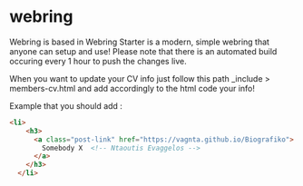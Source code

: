 # webring

Webring is based in Webring Starter is a modern, simple webring that anyone can setup and use!
Please note that there is an automated build occuring every 1 hour to push the changes live. 

When you want to update your CV info just follow this path _include > members-cv.html and add accordingly to the html code your info!


Example that you should add :

```html
<li>
    <h3>
      <a class="post-link" href="https://vagnta.github.io/Biografiko">
        Somebody X  <!-- Ntaoutis Evaggelos -->
      </a>
    </h3>
  </li>

